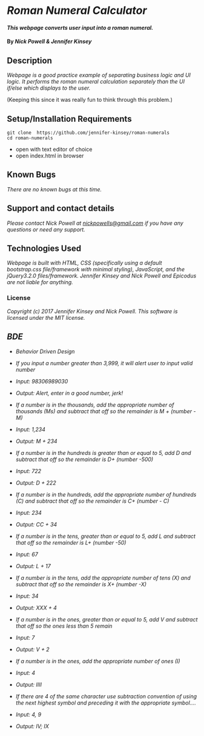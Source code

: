 # _Roman Numeral Calculator_

#### _This webpage converts user input into a roman numeral._

#### By _Nick Powell & Jennifer Kinsey_

## Description

_Webpage is a good practice example of separating business logic and UI logic. It performs the roman numeral calculation separately than the UI if/else which displays to the user._

(Keeping this since it was really fun to think through this problem.)

## Setup/Installation Requirements

```
git clone  https://github.com/jennifer-kinsey/roman-numerals
cd roman-numerals
```
* open with text editor of choice
* open index.html in browser

## Known Bugs

_There are no known bugs at this time._

## Support and contact details

_Please contact Nick Powell at nickpowells@gmail.com if you have any questions or need any support._

## Technologies Used

_Webpage is built with HTML, CSS (specifically using a default bootstrap.css file/framework with minimal styling), JavaScript, and the jQuery3.2.0 files/framework. Jennifer Kinsey and Nick Powell and Epicodus are not liable for anything._

### License

_Copyright (c) 2017 Jennifer Kinsey and Nick Powell. This software is licensed under the MIT license._


## _BDE_

* _Behavior Driven Design_


* _If you input a number greater than 3,999, it will alert user to input valid number_
* _Input: 98306989030_
* _Output: Alert, enter in a good number, jerk!_
* _If a number is in the thousands, add the appropriate number of thousands (Ms) and subtract that off so the remainder is M + (number - M)_
* _Input: 1,234_
* _Output: M + 234_
* _If a number is in the hundreds is greater than or equal to 5, add D and subtract that off so the remainder is D+ (number -500)_
* _Input: 722_
* _Output: D + 222_
* _If a number is in the hundreds, add the appropriate number of hundreds (C) and subtract that off so the remainder is C+ (number - C)_
* _Input: 234_
* _Output: CC + 34_
* _If a number is in the tens, greater than or equal to 5, add L and subtract that off so the remainder is L+ (number -50)_
* _Input: 67_
* _Output: L + 17_
* _If a number is in the tens, add the appropriate number of tens (X) and subtract that off so the remainder is X+ (number -X)_
* _Input: 34_
* _Output: XXX + 4_
* _If a number is in the ones, greater than or equal to 5, add V and subtract that off so the ones less than 5 remain_
* _Input: 7_
* _Output: V + 2_
* _If a number is in the ones, add the appropriate number of ones (I)_
* _Input: 4_
* _Output: IIII_
* _If there are 4 of the same character use subtraction convention of using the next highest symbol and preceding it with the appropriate symbol…._
* _Input: 4, 9_
* _Output: IV; IX_
